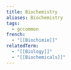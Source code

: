 ```yaml
---
title: Biochemistry
aliases: Biochemistry
tags:
  - gccommon
french:
  - "[[Biochimie]]"
relatedTerm:
  - "[[Biology]]"
  - "[[Biochemicals]]"
---
```


